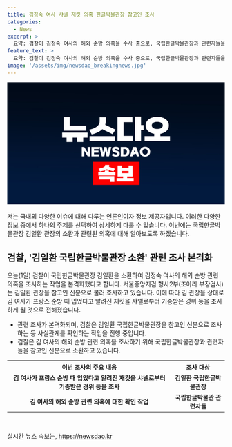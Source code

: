 ```yaml
---
title: 김정숙 여사 샤넬 재킷 의혹 한글박물관장 참고인 조사
categories:
  - News
excerpt: >
  요약: 검찰이 김정숙 여사의 해외 순방 의혹을 수사 중으로, 국립한글박물관장과 관련자들을 조사했다. 김 여사가 프랑스 순방 때 착용한 샤넬 재킷을 기증받은 것과 관련, 불법 수입 또는 사기 논란이 있으며, 추가로 인도 출장 및 사생활에 대한 의혹이 제기되고 검찰은 이를 수사 중이다.
feature_text: >
  요약: 검찰이 김정숙 여사의 해외 순방 의혹을 수사 중으로, 국립한글박물관장과 관련자들을 조사했다. 김 여사가 프랑스 순방 때 착용한 샤넬 재킷을 기증받은 것과 관련, 불법 수입 또는 사기 논란이 있으며, 추가로 인도 출장 및 사생활에 대한 의혹이 제기되고 검찰은 이를 수사 중이다.
image: '/assets/img/newsdao_breakingnews.jpg'
---
```


<p><img src="/assets/img/newsdao_breakingnews.jpg" alt="firstkoreanews 속보" /></p>

<p>저는 국내외 다양한 이슈에 대해 다루는 언론인이자 정보 제공자입니다. 이러한 다양한 정보 중에서 하나의 주제를 선택하여 상세하게 다룰 수 있습니다. 이번에는 국립한글박물관장 김일환 관장의 소환과 관련된 의혹에 대해 알아보도록 하겠습니다. </p>

<h2 data-ke-size="size26">검찰, '김일환 국립한글박물관장 소환' 관련 조사 본격화</h2>

<p data-ke-size="size16">오늘(1일) 검찰이 국립한글박물관장 김일환을 소환하여 김정숙 여사의 해외 순방 관련 의혹을 조사하는 작업을 본격화했다고 합니다. 서울중앙지검 형사2부(조아라 부장검사)는 김일환 관장을 참고인 신분으로 불러 조사하고 있습니다. 이에 따라 김 관장을 상대로 김 여사가 프랑스 순방 때 입었다고 알려진 재킷을 샤넬로부터 기증받은 경위 등을 조사하게 될 것으로 전해졌습니다.</p>

<ul>
    <li>관련 조사가 본격화되며, 검찰은 김일환 국립한글박물관장을 참고인 신분으로 조사하는 등 사실관계를 확인하는 작업을 진행 중입니다.</li>
    <li>검찰은 김 여사의 해외 순방 관련 의혹을 조사하기 위해 국립한글박물관장과 관련자들을 참고인 신분으로 소환하고 있습니다.</li>
</ul>

<table>
  <tr>
    <th>이번 조사의 주요 내용</th>
    <th>조사 대상</th>
  </tr>
  <tr>
    <td style="text-align: center; height: 17px;"><b>김 여사가 프랑스 순방 때 입었다고 알려진 재킷을 샤넬로부터 기증받은 경위 등을 조사</b></td>
    <td style="text-align: center; height: 17px;"><b>김일환 국립한글박물관장</b></td>
  </tr>
  <tr>
    <td style="text-align: center; height: 17px;"><b>김 여사의 해외 순방 관련 의혹에 대한 확인 작업</b></td>
    <td style="text-align: center; height: 17px;"><b>국립한글박물관 관련자들</b></td>
  </tr>
</table>

<p data-ke-size="size16">&nbsp;</p>
실시간 뉴스 속보는, <a href="https://newsdao.kr" rel="dofollow">https://newsdao.kr</a>


